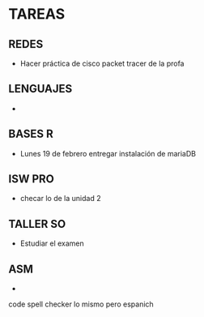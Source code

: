 
# TAREAS

## REDES
- Hacer práctica de cisco packet tracer de la profa

## LENGUAJES
-

## BASES R
- Lunes 19 de febrero entregar instalación de mariaDB

## ISW PRO
- checar lo de la unidad 2

## TALLER SO
- Estudiar el examen

## ASM
- 

code spell checker
lo mismo pero espanich 
